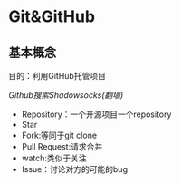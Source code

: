 # Git&GitHub
## 基本概念
目的：利用GitHub托管项目

*Github搜索Shadowsocks(翻墙)*

- Repository：一个开源项目一个repository
- Star
- Fork:等同于git clone
- Pull Request:请求合并
- watch:类似于关注
- Issue：讨论对方的可能的bug
